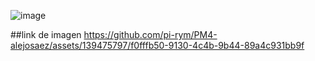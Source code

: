 
![image](https://github.com/pi-rym/PM4-alejosaez/assets/139475797/f0fffb50-9130-4c4b-9b44-89a4c931bb9f)

##link de imagen
https://github.com/pi-rym/PM4-alejosaez/assets/139475797/f0fffb50-9130-4c4b-9b44-89a4c931bb9f
